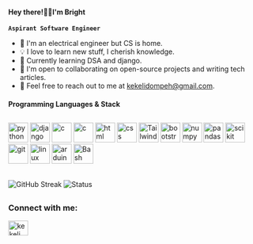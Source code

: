 <!--![](https://github.com/halfrost/halfrost/blob/master/icons/header_white_.png)-->
#### Hey there!👋🏾I'm Bright

**`Aspirant Software Engineer`**
  - 📖 I'm an electrical engineer but CS is home.
  - 💡 I love to learn new stuff, I cherish knowledge.
  - 🌱 Currently learning DSA and django.
  - 🤝 I'm open to collaborating on open-source projects and writing tech articles.
  - 📮 Feel free to reach out to me at kekelidompeh@gmail.com. 
#### Programming Languages & Stack 
<h2></h2>
<p align="left">
  <img src="https://github.com/rahuldkjain/github-profile-readme-generator/blob/master/src/images/icons/ProgrammingLanguages/python.svg" alt="python" width="40" height="40"/>
  <img src="https://github.com/get-icon/geticon/raw/master/icons/django.svg" alt="django" width="40" height="40"/>
  <img src="https://github.com/rahuldkjain/github-profile-readme-generator/blob/master/src/images/icons/ProgrammingLanguages/c.svg" alt="c" width="40" height="40"/>
  <img src="https://github.com/rahuldkjain/github-profile-readme-generator/blob/master/src/images/icons/ProgrammingLanguages/cpp.svg" alt="c" width="40" height="40"/>
  <img src="https://github.com/get-icon/geticon/raw/master/icons/html-5.svg" alt="html" width="40" height="40"/>
  <img src="https://github.com/get-icon/geticon/raw/master/icons/css-3.svg" alt="css" width="40" height="40"/>
  <img src="https://github.com/get-icon/geticon/raw/master/icons/tailwindcss-icon.svg" alt="Tailwind CSS" width="40" height="40">
  <img src="https://github.com/rahuldkjain/github-profile-readme-generator/blob/master/src/images/icons/FrontendDevelopment/bootstrap.svg" alt="bootstrap" width="40" height="40"/>
  <img src="https://github.com/get-icon/geticon/raw/master/icons/numpy-icon.svg" alt="numpy" width="40" height="40"/>
  <img src="https://github.com/get-icon/geticon/raw/master/icons/pandas-icon.svg" alt="pandas" width="40" height="40"/>
  <img src="https://github.com/rahuldkjain/github-profile-readme-generator/blob/master/src/images/icons/AIML/scikit.svg" alt="scikit" width="40" height="40"/>
  <img src="https://github.com/rahuldkjain/github-profile-readme-generator/blob/master/src/images/icons/Other/git.svg" alt="git" width="40" height="40"/>
    <img src="https://github.com/rahuldkjain/github-profile-readme-generator/blob/master/src/images/icons/Other/linux.svg" alt="linux" width="40" height="40"/>
  <img src="https://github.com/rahuldkjain/github-profile-readme-generator/blob/master/src/images/icons/Other/arduino.svg" alt="arduino" width="40" height="40"/>
    <img src="https://github.com/rahuldkjain/github-profile-readme-generator/blob/master/src/images/icons/Devops/bash.svg" alt="Bash" width="40" height="40"/></p>

<h2> </h2>

<!--![](https://github-readme-stats.vercel.app/api?username=db-keli)-->
![GitHub Streak](https://streak-stats.demolab.com?user=db-keli&theme=light&border_radius=4.5) 
![Status](https://github-readme-stats.vercel.app/api/top-langs/?username=db-keli&langs_count=8&layout=compact&hide=html,css,makefile,ruby,jupyter%20notebook,matlab,mathematica,assembly,powershell,less)

<h2> </h2>

<h3 align="left">Connect with me:</h3>
<p align="left">
<a href="https://twitter.com/_kekeliii" target="blank"><img align="center" src="https://raw.githubusercontent.com/rahuldkjain/github-profile-readme-generator/master/src/images/icons/Social/twitter.svg" alt="kekeli" height="30" width="40" /></a>
</p>
<div align="center">

